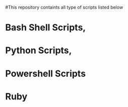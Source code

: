 #This repository containts all type of scripts listed below
# Bash Shell Scripts,
# Python Scripts,
# Powershell Scripts
# Ruby

